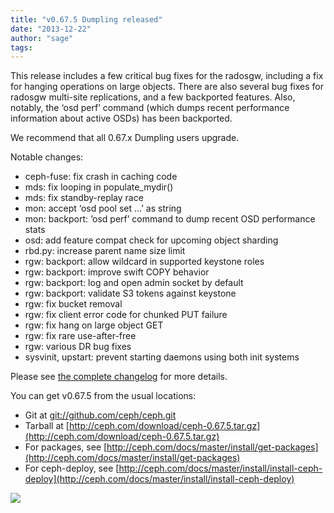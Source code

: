 ```yaml
---
title: "v0.67.5 Dumpling released"
date: "2013-12-22"
author: "sage"
tags: 
---
```


This release includes a few critical bug fixes for the radosgw, including a fix for hanging operations on large objects. There are also several bug fixes for radosgw multi-site replications, and a few backported features. Also, notably, the ‘osd perf’ command (which dumps recent performance information about active OSDs) has been backported.

We recommend that all 0.67.x Dumpling users upgrade.

Notable changes:

- ceph-fuse: fix crash in caching code
- mds: fix looping in populate\_mydir()
- mds: fix standby-replay race
- mon: accept ‘osd pool set …’ as string
- mon: backport: ‘osd perf’ command to dump recent OSD performance stats
- osd: add feature compat check for upcoming object sharding
- rbd.py: increase parent name size limit
- rgw: backport: allow wildcard in supported keystone roles
- rgw: backport: improve swift COPY behavior
- rgw: backport: log and open admin socket by default
- rgw: backport: validate S3 tokens against keystone
- rgw: fix bucket removal
- rgw: fix client error code for chunked PUT failure
- rgw: fix hang on large object GET
- rgw: fix rare use-after-free
- rgw: various DR bug fixes
- sysvinit, upstart: prevent starting daemons using both init systems

Please see [the complete changelog](http://ceph.com/docs/master/_downloads/v0.67.5.txt) for more details.

You can get v0.67.5 from the usual locations:

- Git at [git://github.com/ceph/ceph.git](http://github.com/ceph/ceph)
- Tarball at [http://ceph.com/download/ceph-0.67.5.tar.gz](http://ceph.com/download/ceph-0.67.5.tar.gz)
- For packages, see [http://ceph.com/docs/master/install/get-packages](http://ceph.com/docs/master/install/get-packages)
- For ceph-deploy, see [http://ceph.com/docs/master/install/install-ceph-deploy](http://ceph.com/docs/master/install/install-ceph-deploy)

![](http://track.hubspot.com/__ptq.gif?a=268973&k=14&bu=http://ceph.com&r=http://ceph.com/releases/v0-67-5-dumpling-released/&bvt=rss&p=wordpress)
